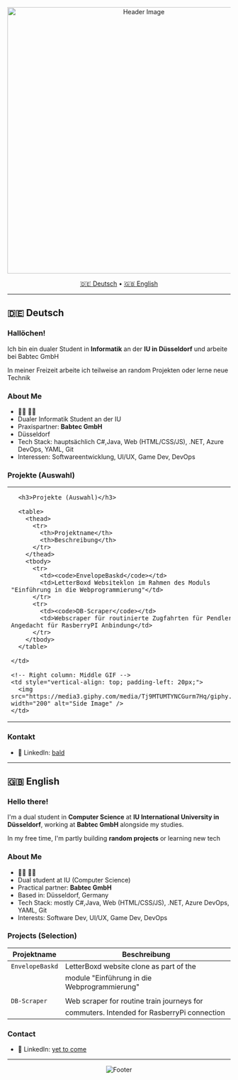 <!-- Header -->
<p align="center">
  <img src= "https://media4.giphy.com/media/v1.Y2lkPTc5MGI3NjExeGxmNjcxYzNyNWh3ODdzdGVndm94dDl1NWFhYWpjd2x0YW93a2QwMCZlcD12MV9pbnRlcm5hbF9naWZfYnlfaWQmY3Q9Zw/kjETcOXKdbYLS/giphy.gif" width="600" alt="Header Image" />
</p>

<p align="center">
  <a href="#de">🇩🇪 Deutsch</a> • <a href="#en">🇬🇧 English</a>
</p>

---

## 🇩🇪 Deutsch <a id="de"></a>

###  Hallöchen!

Ich bin ein dualer Student in **Informatik** an der **IU in Düsseldorf** und arbeite bei Babtec GmbH

In meiner Freizeit arbeite ich teilweise an random Projekten oder lerne neue Technik

### About Me

- 🏳️‍🌈 🚩🏴
-  Dualer Informatik Student an der IU
-  Praxispartner: **Babtec GmbH**
-  Düsseldorf
-  Tech Stack: hauptsächlich C#,Java, Web (HTML/CSS/JS), .NET, Azure DevOps, YAML, Git
-  Interessen: Softwareentwicklung, UI/UX, Game Dev, DevOps


### Projekte (Auswahl)

<table>
  <tr>
    <!-- Left column: Project Table -->
    <td>

      <h3>Projekte (Auswahl)</h3>

      <table>
        <thead>
          <tr>
            <th>Projektname</th>
            <th>Beschreibung</th>
          </tr>
        </thead>
        <tbody>
          <tr>
            <td><code>EnvelopeBaskd</code></td>
            <td>LetterBoxd Websiteklon im Rahmen des Moduls "Einführung in die Webprogrammierung"</td>
          </tr>
          <tr>
            <td><code>DB-Scraper</code></td>
            <td>Webscraper für routinierte Zugfahrten für Pendler. Angedacht für RasberryPI Anbindung</td>
          </tr>
        </tbody>
      </table>

    </td>

    <!-- Right column: Middle GIF -->
    <td style="vertical-align: top; padding-left: 20px;">
      <img src="https://media3.giphy.com/media/Tj9MTUMTYNCGurm7Hq/giphy.gif" width="200" alt="Side Image" />
    </td>
  </tr>
</table>

### Kontakt

- 📯 LinkedIn: [bald](https://linkedin.com/in/placeholder)

--- 

## 🇬🇧 English <a id="en"></a>

###  Hello there!

I'm a dual student in **Computer Science** at **IU International University in Düsseldorf**, working at **Babtec GmbH** alongside my studies.

In my free time, I'm partly building **random projects** or learning new tech

### About Me

- 🏳️‍🌈 🚩🏴
-  Dual student at IU (Computer Science)
-  Practical partner: **Babtec GmbH**
-  Based in: Düsseldorf, Germany
-  Tech Stack: mostly C#,Java, Web (HTML/CSS/JS), .NET, Azure DevOps, YAML, Git
-  Interests: Software Dev, UI/UX, Game Dev, DevOps

### Projects (Selection)

| Projektname        | Beschreibung                                  |
|--------------------|-----------------------------------------------|
| `EnvelopeBaskd`    | LetterBoxd website clone as part of the       |
|                    |  module "Einführung in die Webprogrammierung" |
|                    |                                               |
| `DB-Scraper`       | Web scraper for routine train journeys for    |
|                    | commuters. Intended for RasberryPi connection |


### Contact

- 📯 LinkedIn: [yet to come](https://linkedin.com/in/placeholder)

---

<p align="center">
  <img src="https://media4.giphy.com/media/v1.Y2lkPTc5MGI3NjExa3pnbG51dXZkcjNwMjNncTR6MGVuaGE3NmNrZjA4YWduMHo4eDBmNiZlcD12MV9pbnRlcm5hbF9naWZfYnlfaWQmY3Q9Zw/GcntJ8502JIXIqp7u9/giphy.gif" alt="Footer" />
</p>
